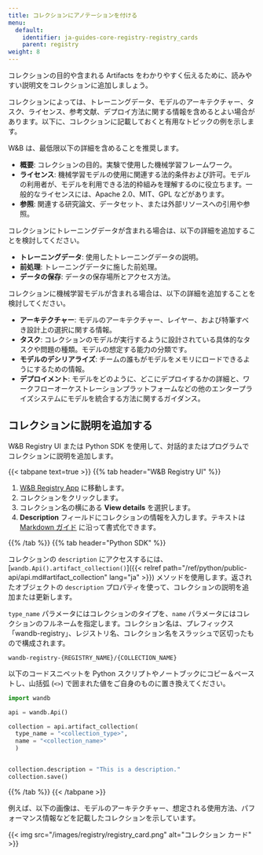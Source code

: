 ```yaml
---
title: コレクションにアノテーションを付ける
menu:
  default:
    identifier: ja-guides-core-registry-registry_cards
    parent: registry
weight: 8
---
```


コレクションの目的や含まれる Artifacts をわかりやすく伝えるために、読みやすい説明文をコレクションに追加しましょう。

コレクションによっては、トレーニングデータ、モデルのアーキテクチャー、タスク、ライセンス、参考文献、デプロイ方法に関する情報を含めるとよい場合があります。以下に、コレクションに記載しておくと有用なトピックの例を示します。

W&B は、最低限以下の詳細を含めることを推奨します。
* **概要**: コレクションの目的。実験で使用した機械学習フレームワーク。
* **ライセンス**: 機械学習モデルの使用に関連する法的条件および許可。モデルの利用者が、モデルを利用できる法的枠組みを理解するのに役立ちます。一般的なライセンスには、Apache 2.0、MIT、GPL などがあります。
* **参照**: 関連する研究論文、データセット、または外部リソースへの引用や参照。

コレクションにトレーニングデータが含まれる場合は、以下の詳細を追加することを検討してください。
* **トレーニングデータ**: 使用したトレーニングデータの説明。
* **前処理**: トレーニングデータに施した前処理。
* **データの保存**: データの保存場所とアクセス方法。

コレクションに機械学習モデルが含まれる場合は、以下の詳細を追加することを検討してください。
* **アーキテクチャー**: モデルのアーキテクチャー、レイヤー、および特筆すべき設計上の選択に関する情報。
* **タスク**: コレクションのモデルが実行するように設計されている具体的なタスクや問題の種類。モデルの想定する能力の分類です。
* **モデルのデシリアライズ**: チームの誰もがモデルをメモリにロードできるようにするための情報。
* **デプロイメント**: モデルをどのように、どこにデプロイするかの詳細と、ワークフローオーケストレーションプラットフォームなどの他のエンタープライズシステムにモデルを統合する方法に関するガイダンス。

## コレクションに説明を追加する

W&B Registry UI または Python SDK を使用して、対話的またはプログラムでコレクションに説明を追加します。

{{< tabpane text=true >}}
  {{% tab header="W&B Registry UI" %}}
1. [W&B Registry App](https://wandb.ai/registry/) に移動します。
2. コレクションをクリックします。
3. コレクション名の横にある **View details** を選択します。
4. **Description** フィールドにコレクションの情報を入力します。テキストは [Markdown ガイド](https://www.markdownguide.org/) に沿って書式化できます。

  {{% /tab %}}
  {{% tab header="Python SDK" %}}

コレクションの `description` にアクセスするには、[`wandb.Api().artifact_collection()`]({{< relref path="/ref/python/public-api/api.md#artifact_collection" lang="ja" >}}) メソッドを使用します。返されたオブジェクトの `description` プロパティを使って、コレクションの説明を追加または更新します。

`type_name` パラメータにはコレクションのタイプを、`name` パラメータにはコレクションのフルネームを指定します。コレクション名は、プレフィックス「wandb-registry」、レジストリ名、コレクション名をスラッシュで区切ったもので構成されます。

```text
wandb-registry-{REGISTRY_NAME}/{COLLECTION_NAME}
```

以下のコードスニペットを Python スクリプトやノートブックにコピー＆ペーストし、山括弧 (`<>`) で囲まれた値をご自身のものに置き換えてください。

```python
import wandb

api = wandb.Api()

collection = api.artifact_collection(
  type_name = "<collection_type>", 
  name = "<collection_name>"
  )


collection.description = "This is a description."
collection.save()  
```  
  {{% /tab %}}
{{< /tabpane >}}

例えば、以下の画像は、モデルのアーキテクチャー、想定される使用方法、パフォーマンス情報などを記載したコレクションを示しています。

{{< img src="/images/registry/registry_card.png" alt="コレクション カード" >}}